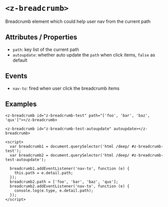 # `<z-breadcrumb>`

Breadcrumb element which could help user nav from the current path

## Attributes / Properties

- `path`: key list of the current path
- `autoupdate`: whether auto update the `path` when click items, `false` as default

## Events

- `nav-to`: fired when user click the breadcrumb items

## Examples

```
<z-breadcrumb id="z-breadcrumb-test" path="['foo', 'bar', 'baz', 'qux']"></z-breadcrumb>

<z-breadcrumb id="z-breadcrumb-test-autoupdate" autoupdate></z-breadcrumb>

<script>
  var breadcrumb1 = document.querySelector('html /deep/ #z-breadcrumb-test');
  var breadcrumb2 = document.querySelector('html /deep/ #z-breadcrumb-test-autoupdate');

  breadcrumb1.addEventListener('nav-to', function (e) {
    this.path = e.detail.path;
  });
  breadcrumb2.path = ['foo', 'bar', 'baz', 'qux'];
  breadcrumb2.addEventListener('nav-to', function (e) {
    console.log(e.type, e.detail.path);
  });
</script>
```
